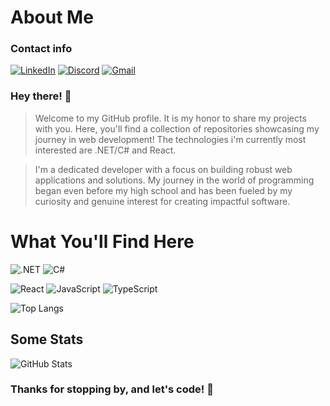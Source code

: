 # About Me
### Contact info
[![LinkedIn](https://img.shields.io/badge/LinkedIn-0077B5?style=for-the-badge&logo=linkedin&logoColor=white)](https://www.linkedin.com/in/lucas-f-costa/)
[![Discord](https://img.shields.io/badge/Discord-7289DA?style=for-the-badge&logo=discord&logoColor=white)](https://discord.com/channels/@lucascosta9535/)
[![Gmail](https://img.shields.io/badge/Gmail-333333?style=for-the-badge&logo=gmail&logoColor=red)](mailto:lucas.co090869@gmail.com)

### Hey there! 👋
> Welcome to my GitHub profile. It is my honor to share my projects with you. Here, you'll find a collection of repositories showcasing my journey in web development! The technologies i'm currently most interested are .NET/C# and React.

> I'm a dedicated developer with a focus on building robust web applications and solutions. My journey in the world of programming began even before my high school and has been fueled by my curiosity and genuine interest for creating impactful software.

# What You'll Find Here
![.NET](https://img.shields.io/badge/.NET-5C2D91?style=for-the-badge&logo=.net&logoColor=white)
![C#](https://img.shields.io/badge/C%23-239120?style=for-the-badge&logo=c-sharp&logoColor=white)

![React](https://img.shields.io/badge/React-20232A?style=for-the-badge&logo=react&logoColor=61DAFB)
![JavaScript](https://img.shields.io/badge/JavaScript-F7DF1E?style=for-the-badge&logo=javascript&logoColor=black)
![TypeScript](https://img.shields.io/badge/TypeScript-007ACC?style=for-the-badge&logo=typescript&logoColor=white)

![Top Langs](https://github-readme-stats-git-masterrstaa-rickstaa.vercel.app/api/top-langs/?username=LucasFdCosta&layout=compact&bg_color=000&border_color=30A3DC&title_color=E94D5F&text_color=FFF)

## Some Stats
![GitHub Stats](https://github-readme-stats.vercel.app/api?username=LucasFdCosta&theme=transparent&bg_color=000&border_color=30A3DC&show_icons=true&icon_color=30A3DC&title_color=E94D5F&text_color=FFF)

### Thanks for stopping by, and let's code! 🚀
<!---
LucasFdCosta/LucasFdCosta is a ✨ special ✨ repository because its `README.md` (this file) appears on your GitHub profile.
You can click the Preview link to take a look at your changes.
--->
